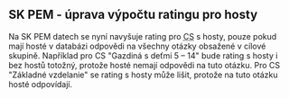 ﻿---
categories: [kiwi]
layout: kiwi
---
## SK PEM - úprava výpočtu ratingu pro hosty

Na SK PEM datech se nyní navyšuje rating pro <abbr title="cílová skupina">CS</abbr> s hosty, pouze pokud mají hosté v databázi odpovědi na všechny otázky obsažené v cílové skupině. Například pro CS "Gazdiná s deťmi 5 – 14" bude rating s hosty i bez hostů totožný, protože hosté nemají odpovědi na tuto otázku. Pro CS "Základné vzdelanie" se rating s hosty může lišit, protože na tuto otázku hosté odpovídají.